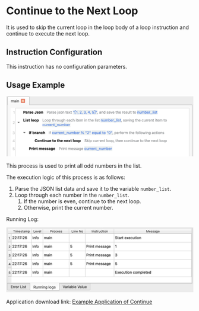 # Continue to the Next Loop

It is used to skip the current loop in the loop body of a loop instruction and continue to execute the next loop.

## Instruction Configuration

This instruction has no configuration parameters.

## Usage Example

![Screenshot of the Example Process for Continuing to the Next Loop](continue_demo_process.png)

This process is used to print all odd numbers in the list.

The execution logic of this process is as follows:

1. Parse the JSON list data and save it to the variable `number_list`.
2. Loop through each number in the `number_list`.
    1. If the number is even, continue to the next loop.
    2. Otherwise, print the current number.

Running Log:

![Running Log of the Example Process for Continuing to the Next Loop](continue_demo_log.png)

Application download link: [Example Application of Continue](../../../examples/continue_demo.zip)
